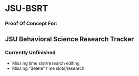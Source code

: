 # JSU-BSRT

### Proof Of Concept For:
## JSU Behavioral Science Research Tracker

### Currently Unfinished
 - Missing time slot/research editing
 - Missing "delete" time slots/research
